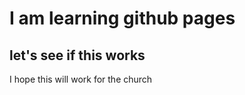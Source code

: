 <h1>I am learning github pages</h1>
<h2>let's see if this works</h2>

<p>I hope this will work for the church</p> 
